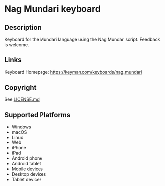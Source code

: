 Nag Mundari keyboard
==============

Description
-----------
Keyboard for the Mundari language using the Nag Mundari script. Feedback is welcome.

Links
-----
Keyboard Homepage: https://keyman.com/keyboards/nag_mundari

Copyright
---------
See [LICENSE.md](LICENSE.md)

Supported Platforms
-------------------
 * Windows
 * macOS
 * Linux
 * Web
 * iPhone
 * iPad
 * Android phone
 * Android tablet
 * Mobile devices
 * Desktop devices
 * Tablet devices

